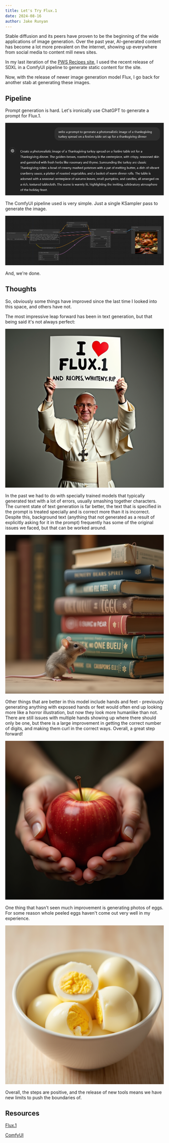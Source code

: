 ```yaml
---
title: Let's Try Flux.1
date: 2024-08-16
author: Jake Runyan
---
```


Stable diffusion and its peers have proven to be the beginning of the wide applications of image generation. Over the past year, AI-generated content has become a lot more prevalent on the internet, showing up everywhere from social media to content mill news sites.

In my last iteration of the [PWS Recipes site](https://recipes.whitney.rip), I used the recent release of SDXL in a ComfyUI pipeline to generate static content for the site.

Now, with the release of newer image generation model Flux, I go back for another stab at generating these images.

## Pipeline

Prompt generation is hard. Let's ironically use ChatGPT to generate a prompt for Flux.1.

![img alt](./images/chat-gpt.png)

The ComfyUI pipeline used is very simple. Just a single KSampler pass to generate the image.

![img alt](./images/comfy.png)

And, we're done.

## Thoughts

So, obviously some things have improved since the last time I looked into this space, and others have not.

The most impressive leap forward has been in text generation, but that being said it's not always perfect:

![img alt](./images/flux1.png)

In the past we had to do with specially trained models that typically generated text with a lot of errors, usually smashing together characters.
The current state of text generation is far better, the text that is specified in the prompt is treated specially and is correct more than it is incorrect.
Despite this, background text (anything that not generated as a result of explicitly asking for it in the prompt) frequently has some of the original issues we faced, but that can be worked around.

![img alt](./images/badtext.png)

Other things that are better in this model include hands and feet - previously generating anything with exposed hands or feet would often end up looking more like a horror illustration, but now they look more humanlike than not.
There are still issues with multiple hands showing up where there should only be one, but there is a large improvement in getting the correct number of digits, and making them curl in the correct ways.
Overall, a great step forward!

![img alt](./images/apple.png)

One thing that hasn't seen much improvement is generating photos of eggs. For some reason whole peeled eggs haven't come out very well in my experience.

![img alt](./images/eggs.png)

Overall, the steps are positive, and the release of new tools means we have new limits to push the boundaries of. 

## Resources

[Flux.1](https://flux1.io/)

[ComfyUI](https://github.com/comfyanonymous/ComfyUI)
